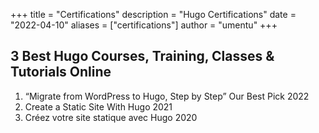 +++
title = "Certifications"
description = "Hugo Certifications"
date = "2022-04-10"
aliases = ["certifications"]
author = "umentu"
+++

## 3 Best Hugo Courses, Training, Classes & Tutorials Online

1. “Migrate from WordPress to Hugo, Step by Step” Our Best Pick 2022
2. Create a Static Site With Hugo 2021
3. Créez votre site statique avec Hugo 2020
